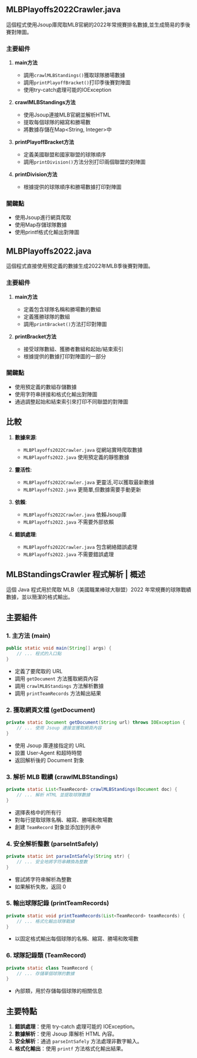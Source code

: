 

## MLBPlayoffs2022Crawler.java

這個程式使用Jsoup庫爬取MLB官網的2022年常規賽排名數據,並生成簡易的季後賽對陣圖。

### 主要組件

1. **main方法**
   - 調用`crawlMLBStandings()`獲取球隊勝場數據
   - 調用`printPlayoffBracket()`打印季後賽對陣圖
   - 使用try-catch處理可能的IOException

2. **crawlMLBStandings方法**
   - 使用Jsoup連接MLB官網並解析HTML
   - 提取每個球隊的縮寫和勝場數
   - 將數據存儲在Map<String, Integer>中

3. **printPlayoffBracket方法**
   - 定義美國聯盟和國家聯盟的球隊順序
   - 調用`printDivision()`方法分別打印兩個聯盟的對陣圖

4. **printDivision方法**
   - 根據提供的球隊順序和勝場數據打印對陣圖

### 關鍵點

- 使用Jsoup進行網頁爬取
- 使用Map存儲球隊數據
- 使用printf格式化輸出對陣圖

## MLBPlayoffs2022.java

這個程式直接使用預定義的數據生成2022年MLB季後賽對陣圖。

### 主要組件

1. **main方法**
   - 定義包含球隊名稱和勝場數的數組
   - 定義獲勝球隊的數組
   - 調用`printBracket()`方法打印對陣圖

2. **printBracket方法**
   - 接受球隊數組、獲勝者數組和起始/結束索引
   - 根據提供的數據打印對陣圖的一部分

### 關鍵點

- 使用預定義的數組存儲數據
- 使用字符串拼接和格式化輸出對陣圖
- 通過調整起始和結束索引來打印不同聯盟的對陣圖

## 比較

1. **數據來源**:
   - `MLBPlayoffs2022Crawler.java` 從網站實時爬取數據
   - `MLBPlayoffs2022.java` 使用預定義的靜態數據

2. **靈活性**:
   - `MLBPlayoffs2022Crawler.java` 更靈活,可以獲取最新數據
   - `MLBPlayoffs2022.java` 更簡單,但數據需要手動更新

3. **依賴**:
   - `MLBPlayoffs2022Crawler.java` 依賴Jsoup庫
   - `MLBPlayoffs2022.java` 不需要外部依賴

4. **錯誤處理**:
   - `MLBPlayoffs2022Crawler.java` 包含網絡錯誤處理
   - `MLBPlayoffs2022.java` 不需要錯誤處理





 

##  MLBStandingsCrawler 程式解析 | 概述

這個 Java 程式用於爬取 MLB（美國職業棒球大聯盟）2022 年常規賽的球隊戰績數據，並以簡潔的格式輸出。

## 主要組件

### 1. 主方法 (main)

```java
public static void main(String[] args) {
    // ... 程式的入口點
}
```

- 定義了要爬取的 URL
- 調用 `getDocument` 方法獲取網頁內容
- 調用 `crawlMLBStandings` 方法解析數據
- 調用 `printTeamRecords` 方法輸出結果

### 2. 獲取網頁文檔 (getDocument)

```java
private static Document getDocument(String url) throws IOException {
    // ... 使用 Jsoup 連接並獲取網頁內容
}
```

- 使用 Jsoup 庫連接指定的 URL
- 設置 User-Agent 和超時時間
- 返回解析後的 Document 對象

### 3. 解析 MLB 戰績 (crawlMLBStandings)

```java
private static List<TeamRecord> crawlMLBStandings(Document doc) {
    // ... 解析 HTML 並提取球隊數據
}
```

- 選擇表格中的所有行
- 對每行提取球隊名稱、縮寫、勝場和敗場數
- 創建 `TeamRecord` 對象並添加到列表中

### 4. 安全解析整數 (parseIntSafely)

```java
private static int parseIntSafely(String str) {
    // ... 安全地將字符串轉換為整數
}
```

- 嘗試將字符串解析為整數
- 如果解析失敗，返回 0

### 5. 輸出球隊記錄 (printTeamRecords)

```java
private static void printTeamRecords(List<TeamRecord> teamRecords) {
    // ... 格式化輸出球隊戰績
}
```

- 以固定格式輸出每個球隊的名稱、縮寫、勝場和敗場數

### 6. 球隊記錄類 (TeamRecord)

```java
private static class TeamRecord {
    // ... 存儲單個球隊的數據
}
```

- 內部類，用於存儲每個球隊的相關信息

## 主要特點

1. **錯誤處理**：使用 try-catch 處理可能的 IOException。
2. **數據解析**：使用 Jsoup 庫解析 HTML 內容。
3. **安全解析**：通過 `parseIntSafely` 方法處理非數字輸入。
4. **格式化輸出**：使用 `printf` 方法格式化輸出結果。

